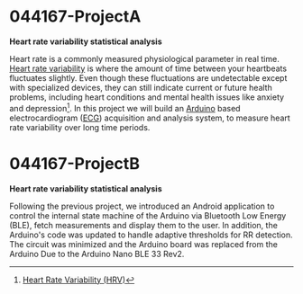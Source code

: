 # 044167-ProjectA
**Heart rate variability statistical analysis**

Heart rate is a commonly measured physiological parameter in real time. [Heart rate variability](https://en.wikipedia.org/wiki/Heart_rate_variability) is where the amount of time between your heartbeats fluctuates slightly. Even though these fluctuations are undetectable except with specialized devices, they can still indicate current or future health problems, including heart conditions and mental health issues like anxiety and depression[^1]. In this project we will build an [Arduino](https://www.arduino.cc/) based electrocardiogram ([ECG](https://en.wikipedia.org/wiki/Electrocardiography)) acquisition and analysis system, to measure heart rate variability over long time periods.

# 044167-ProjectB
**Heart rate variability statistical analysis**

Following the previous project, we introduced an Android application to control the internal state machine of the Arduino via Bluetooth Low Energy (BLE), fetch measurements and display them to the user. In addition, the Arduino's code was updated to handle adaptive thresholds for RR detection. The circuit was minimized and the Arduino board was replaced from the Arduino Due to the Arduino Nano BLE 33 Rev2.

[^1]: [Heart Rate Variability (HRV)](https://my.clevelandclinic.org/health/symptoms/21773-heart-rate-variability-hrv)
